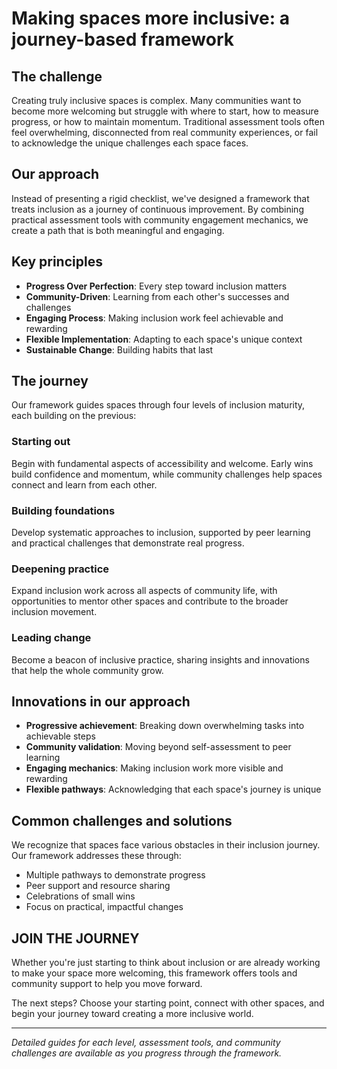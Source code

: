 # Making spaces more inclusive: a journey-based framework

## The challenge
Creating truly inclusive spaces is complex. Many communities want to become more welcoming but struggle with where to start, how to measure progress, or how to maintain momentum. Traditional assessment tools often feel overwhelming, disconnected from real community experiences, or fail to acknowledge the unique challenges each space faces.

## Our approach
Instead of presenting a rigid checklist, we've designed a framework that treats inclusion as a journey of continuous improvement. By combining practical assessment tools with community engagement mechanics, we create a path that is both meaningful and engaging.

## Key principles
- **Progress Over Perfection**: Every step toward inclusion matters
- **Community-Driven**: Learning from each other's successes and challenges
- **Engaging Process**: Making inclusion work feel achievable and rewarding
- **Flexible Implementation**: Adapting to each space's unique context
- **Sustainable Change**: Building habits that last

## The journey
Our framework guides spaces through four levels of inclusion maturity, each building on the previous:

### Starting out
Begin with fundamental aspects of accessibility and welcome. Early wins build confidence and momentum, while community challenges help spaces connect and learn from each other.

### Building foundations
Develop systematic approaches to inclusion, supported by peer learning and practical challenges that demonstrate real progress.

### Deepening practice
Expand inclusion work across all aspects of community life, with opportunities to mentor other spaces and contribute to the broader inclusion movement.

### Leading change
Become a beacon of inclusive practice, sharing insights and innovations that help the whole community grow.

## Innovations in our approach
- **Progressive achievement**: Breaking down overwhelming tasks into achievable steps
- **Community validation**: Moving beyond self-assessment to peer learning
- **Engaging mechanics**: Making inclusion work more visible and rewarding
- **Flexible pathways**: Acknowledging that each space's journey is unique

## Common challenges and solutions
We recognize that spaces face various obstacles in their inclusion journey. Our framework addresses these through:
- Multiple pathways to demonstrate progress
- Peer support and resource sharing
- Celebrations of small wins
- Focus on practical, impactful changes

## JOIN THE JOURNEY
Whether you're just starting to think about inclusion or are already working to make your space more welcoming, this framework offers tools and community support to help you move forward.

The next steps? Choose your starting point, connect with other spaces, and begin your journey toward creating a more inclusive world.

---

*Detailed guides for each level, assessment tools, and community challenges are available as you progress through the framework.*